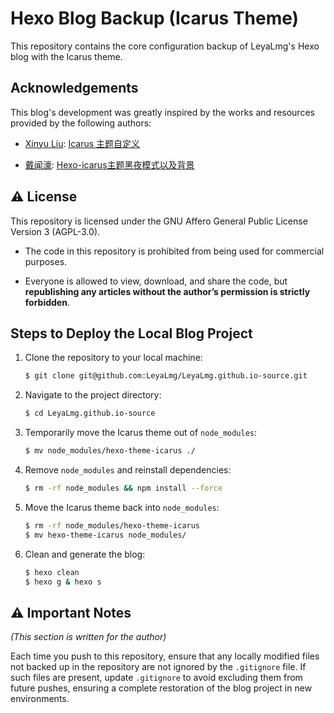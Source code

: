 # Hexo Blog Backup (Icarus Theme)

This repository contains the core configuration backup of LeyaLmg's Hexo blog with the Icarus theme.

## Acknowledgements
This blog's development was greatly inspired by the works and resources provided by the following authors:

- [Xinyu Liu](https://www.alphalxy.com/): [Icarus 主题自定义](https://www.alphalxy.com/2019/03/customize-icarus/)

- [戴闻濠](https://scutlmg.github.io/): [Hexo-icarus主题黑夜模式以及背景](https://scutlmg.github.io/2021/09/14/Hexo-icarus%E4%B8%BB%E9%A2%98%E9%BB%91%E5%A4%9C%E6%A8%A1%E5%BC%8F%E4%BB%A5%E5%8F%8A%E8%83%8C%E6%99%AF/)

## :warning: License 
This repository is licensed under the GNU Affero General Public License Version 3 (AGPL-3.0).

- The code in this repository is prohibited from being used for commercial purposes.

- Everyone is allowed to view, download, and share the code, but **republishing any articles without the author’s permission is strictly forbidden**.

## Steps to Deploy the Local Blog Project

1. Clone the repository to your local machine:

   ```bash
   $ git clone git@github.com:LeyaLmg/LeyaLmg.github.io-source.git

2. Navigate to the project directory:

   ```bash
   $ cd LeyaLmg.github.io-source

3. Temporarily move the Icarus theme out of `node_modules`:

   ```bash
   $ mv node_modules/hexo-theme-icarus ./

4. Remove `node_modules` and reinstall dependencies:

   ```bash
   $ rm -rf node_modules && npm install --force

5. Move the Icarus theme back into `node_modules`:

   ```bash
   $ rm -rf node_modules/hexo-theme-icarus
   $ mv hexo-theme-icarus node_modules/

6. Clean and generate the blog:

   ```bash
   $ hexo clean
   $ hexo g & hexo s

## :warning: Important Notes
*(This section is written for the author)*

Each time you push to this repository, ensure that any locally modified files not backed up in the repository are not ignored by the `.gitignore` file.
If such files are present, update `.gitignore` to avoid excluding them from future pushes, ensuring a complete restoration of the blog project in new environments.
